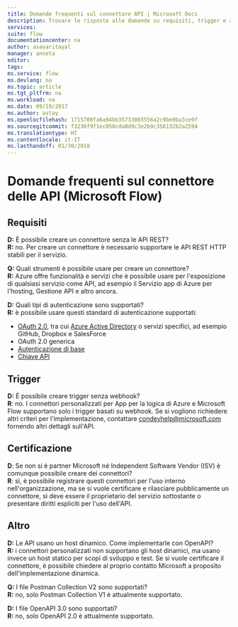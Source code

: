 ```yaml
---
title: Domande frequenti sul connettore API | Microsoft Docs
description: Trovare le risposte alle domande su requisiti, trigger e altre aree.
services: 
suite: flow
documentationcenter: na
author: asavaritayal
manager: anneta
editor: 
tags: 
ms.service: flow
ms.devlang: na
ms.topic: article
ms.tgt_pltfrm: na
ms.workload: na
ms.date: 09/19/2017
ms.author: astay
ms.openlocfilehash: 1715700fa6a94bb35733865556a2c9be0ba3ce9f
ms.sourcegitcommit: f3236f9f1ec050cda0d9c3e2b9c356132b2a2594
ms.translationtype: HT
ms.contentlocale: it-IT
ms.lasthandoff: 01/30/2018
---
```

# <a name="api-connector-faq-microsoft-flow"></a>Domande frequenti sul connettore delle API (Microsoft Flow)
## <a name="requirements"></a>Requisiti
**D:** È possibile creare un connettore senza le API REST? </br>
**R:** no. Per creare un connettore è necessario supportare le API REST HTTP stabili per il servizio. 

**Q:** Quali strumenti è possibile usare per creare un connettore? </br>
**R:** Azure offre funzionalità e servizi che è possibile usare per l'esposizione di qualsiasi servizio come API, ad esempio il Servizio app di Azure per l'hosting, Gestione API e altro ancora.

**D:** Quali tipi di autenticazione sono supportati? </br>
**R:** è possibile usare questi standard di autenticazione supportati:

* [OAuth 2.0](https://oauth.net/2/), tra cui [Azure Active Directory](https://azure.microsoft.com/develop/identity/) o servizi specifici, ad esempio GitHub, Dropbox e SalesForce
* OAuth 2.0 generica
* [Autenticazione di base](https://swagger.io/docs/specification/authentication/basic-authentication/)
* [Chiave API](https://swagger.io/docs/specification/authentication/api-keys/)

## <a name="triggers"></a>Trigger
**D:** È possibile creare trigger senza webhook? </br>
**R**: no. I connettori personalizzati per App per la logica di Azure e Microsoft Flow supportano solo i trigger basati su webhook. Se si vogliono richiedere altri criteri per l'implementazione, contattare [condevhelp@microsoft.com](mailto:condevhelp@microsoft.com) fornendo altri dettagli sull'API.

## <a name="certification"></a>Certificazione
**D**: Se non si è partner Microsoft né Independent Software Vendor (ISV) è comunque possibile creare dei connettori? </br>
**R**: sì, è possibile registrare questi connettori per l'uso interno nell'organizzazione, ma se si vuole certificare e rilasciare pubblicamente un connettore, si deve essere il proprietario del servizio sottostante o presentare diritti espliciti per l'uso dell'API.

## <a name="other"></a>Altro
**D:** Le API usano un host dinamico. Come implementarle con OpenAPI? </br>
**R:** i connettori personalizzati non supportano gli host dinamici, ma usano invece un host statico per scopi di sviluppo e test. Se si vuole certificare il connettore, è possibile chiedere al proprio contatto Microsoft a proposito dell'implementazione dinamica.

**Q:** I file Postman Collection V2 sono supportati? </br>
**R:** no, solo Postman Collection V1 è attualmente supportato.

**D:** I file OpenAPI 3.0 sono supportati? </br>
**R:** no, solo OpenAPI 2.0 è attualmente supportato.

